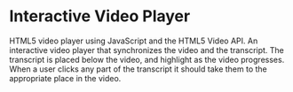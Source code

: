 # Interactive Video Player


HTML5 video player using JavaScript and the HTML5 Video API. An interactive video player that synchronizes the video and the transcript. The transcript is placed below the video, and highlight as the video progresses. When a user clicks any part of the transcript it should take them to the appropriate place in the video.
